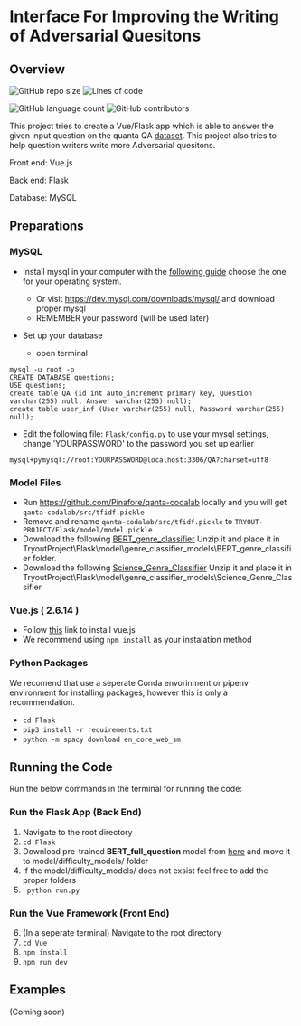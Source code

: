 # Interface For Improving the Writing of Adversarial Quesitons

## Overview 

![GitHub repo size](https://img.shields.io/github/repo-size/JustBluce/TryoutProject?logo=Files&logoColor=white&style=for-the-badge)
![Lines of code](https://img.shields.io/tokei/lines/github/JustBluce/TryoutProject?color=royalblue&logo=Visual%20Studio%20Code&style=for-the-badge)

![GitHub language count](https://img.shields.io/github/languages/count/JustBluce/TryoutProject?color=lightgreen&style=for-the-badge) 
![GitHub contributors](https://img.shields.io/github/contributors/JustBluce/TryoutProject?color=lightgreen&style=for-the-badge)


This project tries to create a Vue/Flask app which is able to answer the given input question on the quanta QA [dataset](https://s3-us-west-2.amazonaws.com/pinafore-us-west-2/qanta-jmlr-datasets/qanta.train.2018.04.18.json). This project also tries to help question writers write more Adversarial quesitons.

Front end: Vue.js

Back end: Flask

Database: MySQL

## Preparations

### MySQL
- Install mysql in your computer with the [following guide](https://dev.mysql.com/doc/mysql-installation-excerpt/8.0/en/) choose the one for your operating system.
  - Or visit https://dev.mysql.com/downloads/mysql/ and download proper mysql
  - REMEMBER your password (will be used later)


- Set up your database
  - open terminal
```
mysql -u root -p
CREATE DATABASE questions;
USE questions;
create table QA (id int auto_increment primary key, Question varchar(255) null, Answer varchar(255) null);
create table user_inf (User varchar(255) null, Password varchar(255) null);
```
- Edit the following file: `Flask/config.py` to use your mysql settings, change 'YOURPASSWORD' to the password you set up earlier

```
mysql+pymysql://root:YOURPASSWORD@localhost:3306/QA?charset=utf8
```

### Model Files
- Run https://github.com/Pinafore/qanta-codalab locally and you will get `qanta-codalab/src/tfidf.pickle`
- Remove and rename `qanta-codalab/src/tfidf.pickle` to `TRYOUT-PROJECT/Flask/model/model.pickle`
- Download the following [BERT_genre_classifier](https://drive.google.com/drive/folders/1lqVosgCPhRVH4A2m3bIaPdo5Ghggl9pQ?usp=sharing) Unzip it and place it in TryoutProject\Flask\model\genre_classifier_models\BERT_genre_classifier folder. 
- Download the following [Science_Genre_Classifier](https://drive.google.com/drive/folders/15cGe--BEXq3wnhEfV1dQSaDJ4P5jocjw?usp=sharing) Unzip it and place it in TryoutProject\Flask\model\genre_classifier_models\Science_Genre_Classifier

### Vue.js ( 2.6.14 )
- Follow [this](https://vuejs.org/v2/guide/installation.html) link to install vue.js
- We recommend using `npm install` as your instalation method


### Python Packages 

We recomend that use a seperate Conda envorinment or pipenv environment for installing packages, however this is only a recommendation. 

- `cd Flask`
- `pip3 install -r requirements.txt`
- `python -m spacy download en_core_web_sm`



## Running the Code

Run the below commands in the terminal for running the code:

### Run the Flask App (Back End)

1. Navigate to the root directory
2. ``cd Flask ``
3. Download pre-trained **BERT_full_question** model from [here](https://drive.google.com/drive/folders/18dGwaxI7kx4Yx7gTMTiCbUv2YLxzNPmZ?usp=sharing) and move it to model/difficulty_models/ folder
4. If the model/difficulty_models/ does not exsist feel free to add the proper folders
5. `` python run.py``


### Run the Vue Framework (Front End)

6. (In a seperate terminal) Navigate to the root directory
7. ``cd Vue``
8. ``npm install``
9. ``npm run dev``

## Examples
(Coming soon)



